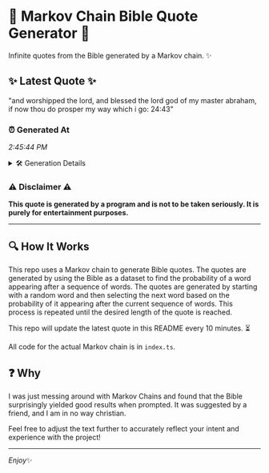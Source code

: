 # 📖 Markov Chain Bible Quote Generator 📖

Infinite quotes from the Bible generated by a Markov chain. ✨

## ✨ Latest Quote ✨
"and worshipped the lord, and blessed the lord god of my master abraham, if now thou do prosper my way which i go: 24:43"

### ⏰ Generated At
*2:45:44 PM*

<details>
    <summary>🛠️ Generation Details</summary>
    <p>
        <strong>🌱 Seed:</strong> and<br>
        <strong>🔄 Iterations:</strong> 23<br>
        <strong>📜 Context History:</strong><br>[ and ]: worshipped<br>[ and, worshipped ]: the<br>[ and, worshipped, the ]: lord,<br>[ and, worshipped, the, lord, ]: and<br>[ and, worshipped, the, lord,, and ]: blessed<br>[ and, worshipped, the, lord,, and, blessed ]: the<br>[ worshipped, the, lord,, and, blessed, the ]: lord<br>[ the, lord,, and, blessed, the, lord ]: god<br>[ lord,, and, blessed, the, lord, god ]: of<br>[ and, blessed, the, lord, god, of ]: my<br>[ blessed, the, lord, god, of, my ]: master<br>[ the, lord, god, of, my, master ]: abraham,<br>[ lord, god, of, my, master, abraham, ]: if<br>[ god, of, my, master, abraham,, if ]: now<br>[ of, my, master, abraham,, if, now ]: thou<br>[ my, master, abraham,, if, now, thou ]: do<br>[ master, abraham,, if, now, thou, do ]: prosper<br>[ abraham,, if, now, thou, do, prosper ]: my<br>[ if, now, thou, do, prosper, my ]: way<br>[ now, thou, do, prosper, my, way ]: which<br>[ thou, do, prosper, my, way, which ]: i<br>[ do, prosper, my, way, which, i ]: go:<br>[ prosper, my, way, which, i, go: ]: 24:43<br>
    </p>
</details>

### ⚠️ Disclaimer ⚠️
**This quote is generated by a program and is not to be taken seriously. It is purely for entertainment purposes.**

---

## 🔍 How It Works

This repo uses a Markov chain to generate Bible quotes. The quotes are generated by using the Bible as a dataset to find the probability of a word appearing after a sequence of words. The quotes are generated by starting with a random word and then selecting the next word based on the probability of it appearing after the current sequence of words. This process is repeated until the desired length of the quote is reached.

This repo will update the latest quote in this README every 10 minutes. ⏳

All code for the actual Markov chain is in `index.ts`.

## ❓ Why

I was just messing around with Markov Chains and found that the Bible surprisingly yielded good results when prompted. 
It was suggested by a friend, and I am in no way christian.

Feel free to adjust the text further to accurately reflect your intent and experience with the project!

---

*Enjoy*✨
